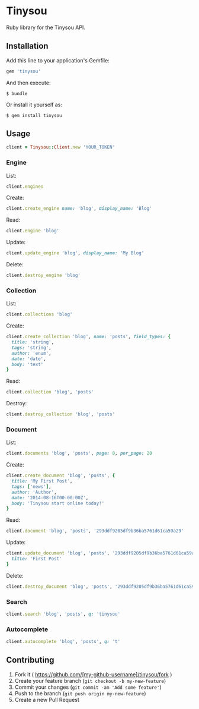 # Tinysou

Ruby library for the Tinysou API.

## Installation

Add this line to your application's Gemfile:

```ruby
gem 'tinysou'
```

And then execute:

    $ bundle

Or install it yourself as:

    $ gem install tinysou

## Usage

```ruby
client = Tinysou::Client.new 'YOUR_TOKEN'
```

### Engine

List:

```ruby
client.engines
```

Create:

```ruby
client.create_engine name: 'blog', display_name: 'Blog'
```

Read:

```ruby
client.engine 'blog'
```

Update:

```ruby
client.update_engine 'blog', display_name: 'My Blog'
```

Delete:

```ruby
client.destroy_engine 'blog'
```

### Collection

List:

```ruby
client.collections 'blog'
```

Create:

```ruby
client.create_collection 'blog', name: 'posts', field_types: {
  title: 'string',
  tags: 'string',
  author: 'enum',
  date: 'date',
  body: 'text'
}
```

Read:

```ruby
client.collection 'blog', 'posts'
```

Destroy:

```ruby
client.destroy_collection 'blog', 'posts'
```

### Document

List:

```ruby
client.documents 'blog', 'posts', page: 0, per_page: 20
```

Create:

```ruby
client.create_document 'blog', 'posts', {
  title: 'My First Post',
  tags: ['news'],
  author: 'Author',
  date: '2014-08-16T00:00:00Z',
  body: 'Tinysou start online today!'
}
```

Read:

```ruby
client.document 'blog', 'posts', '293ddf9205df9b36ba5761d61ca59a29'
```

Update:

```ruby
client.update_document 'blog', 'posts', '293ddf9205df9b36ba5761d61ca59a29', {
  title: 'First Post'
}
```

Delete:

```ruby
client.destroy_document 'blog', 'posts', '293ddf9205df9b36ba5761d61ca59a29'
```

### Search

```ruby
client.search 'blog', 'posts', q: 'tinysou'
```

### Autocomplete

```ruby
client.autocomplete 'blog', 'posts', q: 't'
```

## Contributing

1. Fork it ( https://github.com/[my-github-username]/tinysou/fork )
2. Create your feature branch (`git checkout -b my-new-feature`)
3. Commit your changes (`git commit -am 'Add some feature'`)
4. Push to the branch (`git push origin my-new-feature`)
5. Create a new Pull Request


